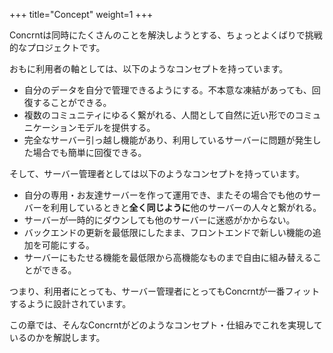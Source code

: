 +++
title="Concept"
weight=1
+++

Concrntは同時にたくさんのことを解決しようとする、ちょっとよくばりで挑戦的なプロジェクトです。

おもに利用者の軸としては、以下のようなコンセプトを持っています。

- 自分のデータを自分で管理できるようにする。不本意な凍結があっても、回復することができる。
- 複数のコミュニティにゆるく繋がれる、人間として自然に近い形でのコミュニケーションモデルを提供する。
- 完全なサーバー引っ越し機能があり、利用しているサーバーに問題が発生した場合でも簡単に回復できる。

そして、サーバー管理者としては以下のようなコンセプトを持っています。

- 自分の専用・お友達サーバーを作って運用でき、またその場合でも他のサーバーを利用しているときと**全く同じように**他のサーバーの人々と繋がれる。
- サーバーが一時的にダウンしても他のサーバーに迷惑がかからない。
- バックエンドの更新を最低限にしたまま、フロントエンドで新しい機能の追加を可能にする。
- サーバーにもたせる機能を最低限から高機能なものまで自由に組み替えることができる。

つまり、利用者にとっても、サーバー管理者にとってもConcrntが一番フィットするように設計されています。

この章では、そんなConcrntがどのようなコンセプト・仕組みでこれを実現しているのかを解説します。

